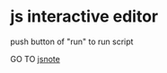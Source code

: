 # js interactive editor
 push button of "run" to run script
 
GO TO [jsnote](https://toyoharu-nishikawa.github.io/jsnote/public/index.html)
